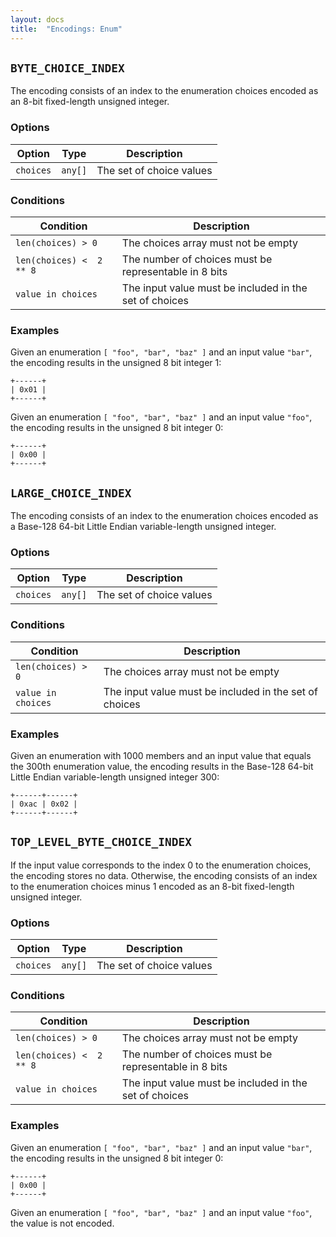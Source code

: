 ```yaml
---
layout: docs
title:  "Encodings: Enum"
---
```


`BYTE_CHOICE_INDEX`
-------------------

The encoding consists of an index to the enumeration choices encoded as an
8-bit fixed-length unsigned integer.

### Options

| Option    | Type    | Description              |
|-----------|---------|--------------------------|
| `choices` | `any[]` | The set of choice values |

### Conditions

| Condition                | Description                                            |
|--------------------------|--------------------------------------------------------|
| `len(choices) > 0`       | The choices array must not be empty                    |
| `len(choices) <  2 ** 8` | The number of choices must be representable in 8 bits  |
| `value in choices`       | The input value must be included in the set of choices |

### Examples

Given an enumeration `[ "foo", "bar", "baz" ]` and an input value `"bar"`, the
encoding results in the unsigned 8 bit integer 1:

```
+------+
| 0x01 |
+------+
```

Given an enumeration `[ "foo", "bar", "baz" ]` and an input value `"foo"`, the
encoding results in the unsigned 8 bit integer 0:

```
+------+
| 0x00 |
+------+
```

`LARGE_CHOICE_INDEX`
--------------------

The encoding consists of an index to the enumeration choices encoded as a
Base-128 64-bit Little Endian variable-length unsigned integer.

### Options

| Option    | Type    | Description              |
|-----------|---------|--------------------------|
| `choices` | `any[]` | The set of choice values |

### Conditions

| Condition                | Description                                            |
|--------------------------|--------------------------------------------------------|
| `len(choices) > 0`       | The choices array must not be empty                    |
| `value in choices`       | The input value must be included in the set of choices |

### Examples

Given an enumeration with 1000 members and an input value that equals the 300th
enumeration value, the encoding results in the Base-128 64-bit Little Endian
variable-length unsigned integer 300:

```
+------+------+
| 0xac | 0x02 |
+------+------+
```

`TOP_LEVEL_BYTE_CHOICE_INDEX`
-----------------------------

If the input value corresponds to the index 0 to the enumeration choices, the
encoding stores no data. Otherwise, the encoding consists of an index to the
enumeration choices minus 1 encoded as an 8-bit fixed-length unsigned integer.

### Options

| Option    | Type    | Description              |
|-----------|---------|--------------------------|
| `choices` | `any[]` | The set of choice values |

### Conditions

| Condition                | Description                                            |
|--------------------------|--------------------------------------------------------|
| `len(choices) > 0`       | The choices array must not be empty                    |
| `len(choices) <  2 ** 8` | The number of choices must be representable in 8 bits  |
| `value in choices`       | The input value must be included in the set of choices |

### Examples

Given an enumeration `[ "foo", "bar", "baz" ]` and an input value `"bar"`, the
encoding results in the unsigned 8 bit integer 0:

```
+------+
| 0x00 |
+------+
```

Given an enumeration `[ "foo", "bar", "baz" ]` and an input value `"foo"`, the
value is not encoded.
